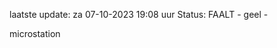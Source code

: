 laatste update: 
za 07-10-2023 19:08   uur 
Status: FAALT - geel - 
<div class="service Y">microstation</div>